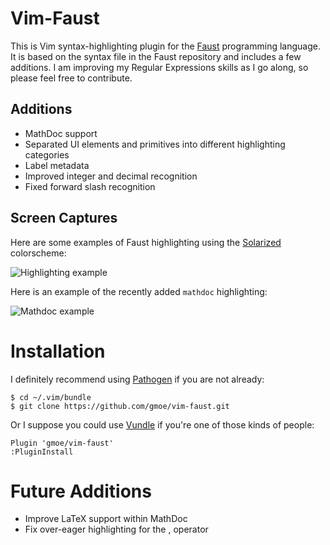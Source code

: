 Vim-Faust
=========

[Faust]: http://faust.grame.fr/
[Solarized]: http://ethanschoonover.com/solarized

This is Vim syntax-highlighting plugin for the [Faust][] programming language. It is based
on the syntax file in the Faust repository and includes a few additions. I am improving my
Regular Expressions skills as I go along, so please feel free to contribute.

Additions
---------

* MathDoc support
* Separated UI elements and primitives into different highlighting categories
* Label metadata 
* Improved integer and decimal recognition 
* Fixed forward slash recognition

Screen Captures
---------------

Here are some examples of Faust highlighting using the [Solarized][] colorscheme:

![Highlighting example](http://griffinmoe.com/images/vim-faust/solarized_cap.png)

Here is an example of the recently added `mathdoc` highlighting:

![Mathdoc example](http://griffinmoe.com/images/vim-faust/solarized_mdoc_cap.png)

Installation
============

[Pathogen]: https://github.com/tpope/vim-pathogen
[Vundle]: https://github.com/gmarik/vundle

I definitely recommend using [Pathogen][] if you are not already:

    $ cd ~/.vim/bundle
    $ git clone https://github.com/gmoe/vim-faust.git

Or I suppose you could use [Vundle][] if you're one of those kinds of people:

    Plugin 'gmoe/vim-faust'
    :PluginInstall

Future Additions
================

* Improve LaTeX support within MathDoc
* Fix over-eager highlighting for the , operator
